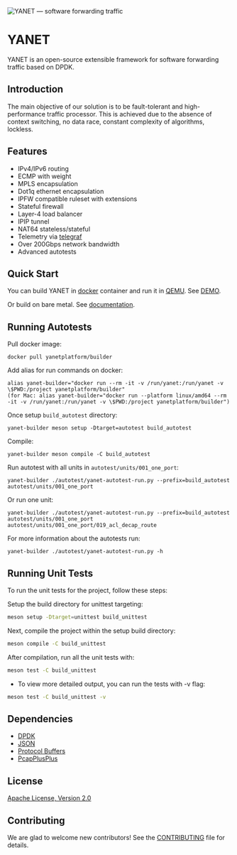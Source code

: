 <img alt="YANET — software forwarding traffic" src="flows.svg" />

# YANET
YANET is an open-source extensible framework for software forwarding traffic based on DPDK.

## Introduction
The main objective of our solution is to be fault-tolerant and high-performance traffic processor. This is achieved due to the absence of context switching, no data race, constant complexity of algorithms, lockless.

## Features
- IPv4/IPv6 routing
- ECMP with weight
- MPLS encapsulation
- Dot1q ethernet encapsulation
- IPFW compatible ruleset with extensions
- Stateful firewall
- Layer-4 load balancer
- IPIP tunnel
- NAT64 stateless/stateful
- Telemetry via [telegraf](https://github.com/influxdata/telegraf)
- Over 200Gbps network bandwidth
- Advanced autotests

## Quick Start
You can build YANET in [docker](https://www.docker.com/) container and run it in [QEMU](https://www.qemu.org/). See [DEMO](demo/qemu).

Or build on bare metal. See [documentation](docs/build.md).
## Running Autotests
Pull docker image:
```
docker pull yanetplatform/builder
```

Add alias for run commands on docker:
```
alias yanet-builder="docker run --rm -it -v /run/yanet:/run/yanet -v \$PWD:/project yanetplatform/builder"
(for Mac: alias yanet-builder="docker run --platform linux/amd64 --rm -it -v /run/yanet:/run/yanet -v \$PWD:/project yanetplatform/builder")
```

Once setup `build_autotest` directory:
```
yanet-builder meson setup -Dtarget=autotest build_autotest
```

Compile:
```
yanet-builder meson compile -C build_autotest
```

Run autotest with all units in `autotest/units/001_one_port`:
```
yanet-builder ./autotest/yanet-autotest-run.py --prefix=build_autotest autotest/units/001_one_port
```

Or run one unit:
```
yanet-builder ./autotest/yanet-autotest-run.py --prefix=build_autotest autotest/units/001_one_port autotest/units/001_one_port/019_acl_decap_route
```

For more information about the autotests run:
```
yanet-builder ./autotest/yanet-autotest-run.py -h
```

## Running Unit Tests

To run the unit tests for the project, follow these steps:

Setup the build directory for unittest targeting:
```sh
meson setup -Dtarget=unittest build_unittest
```
Next, compile the project within the setup build directory:

```sh
meson compile -C build_unittest
```

After compilation, run all the unit tests with:

```sh
meson test -C build_unittest
```
- To view more detailed output, you can run the tests with -v flag:

```sh
meson test -C build_unittest -v
```
## Dependencies
- [DPDK](https://github.com/DPDK/dpdk)
- [JSON](https://github.com/nlohmann/json)
- [Protocol Buffers](https://github.com/protocolbuffers/protobuf)
- [PcapPlusPlus](https://github.com/seladb/PcapPlusPlus)

## License
[Apache License, Version 2.0](LICENSE)

## Contributing
We are glad to welcome new contributors! See the [CONTRIBUTING](CONTRIBUTING.md) file for details.
